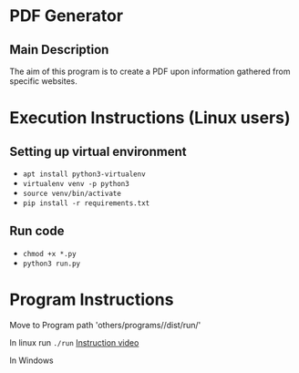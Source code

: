 # PDF Generator

## Main Description

The aim of this program is to create a PDF upon information gathered from specific websites.

# Execution Instructions (Linux users)

## Setting up virtual environment 

- `apt install python3-virtualenv`
- `virtualenv venv -p python3`
- `source venv/bin/activate`
- `pip install -r requirements.txt`

## Run code
- `chmod +x *.py`
- `python3 run.py`

# Program Instructions
Move to Program path 'others/programs/<os>/dist/run/'

In linux run `./run`
[Instruction video](https://www.youtube.com/watch?v=FbH46hqXGRw)

In Windows 


